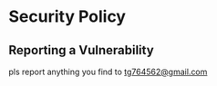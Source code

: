 # Security Policy

## Reporting a Vulnerability

pls report anything you find to tg764562@gmail.com

